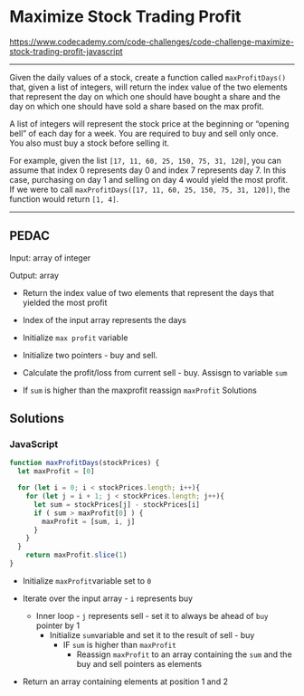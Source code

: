# Maximize Stock Trading Profit

https://www.codecademy.com/code-challenges/code-challenge-maximize-stock-trading-profit-javascript

---

Given the daily values of a stock, create a function called `maxProfitDays()` that, given a list of integers, will return the index value of the two elements that represent the day on which one should have bought a share and the day on which one should have sold a share based on the max profit.

A list of integers will represent the stock price at the beginning or “opening bell” of each day for a week. You are required to buy and sell only once. You also must buy a stock before selling it.

For example, given the list `[17, 11, 60, 25, 150, 75, 31, 120]`, you can assume that index 0 represents day 0 and index 7 represents day 7. In this case, purchasing on day 1 and selling on day 4 would yield the most profit. If we were to call `maxProfitDays([17, 11, 60, 25, 150, 75, 31, 120])`, the function would return `[1, 4]`.

---

## PEDAC

Input: array of integer

Output: array

* Return the index value of two elements that represent the days that yielded the most profit
* Index of the input array represents the days 



* Initialize `max profit` variable

* Initialize two pointers - buy and sell. 
* Calculate the profit/loss from current sell - buy. Assisgn to variable `sum`
* If `sum` is higher than the maxprofit reassign `maxProfit` Solutions

## Solutions

### JavaScript 

```javascript
function maxProfitDays(stockPrices) {
  let maxProfit = [0]

  for (let i = 0; i < stockPrices.length; i++){
    for (let j = i + 1; j < stockPrices.length; j++){
      let sum = stockPrices[j] - stockPrices[i]
      if ( sum > maxProfit[0] ) {
        maxProfit = [sum, i, j]
      }
    }
  }
	return maxProfit.slice(1)
}
```

* Initialize `maxProfit`variable set to `0`

* Iterate over the input array - `i` represents buy 
  * Inner loop - `j` represents sell - set it to always be ahead of `buy` pointer by 1
    * Initialize `sum`variable and set it to the result of sell - buy
      * IF `sum` is higher than `maxProfit`
        * Reassign `maxProfit` to an array containing the `sum` and the buy and sell pointers as elements
* Return an array containing elements at position 1 and 2